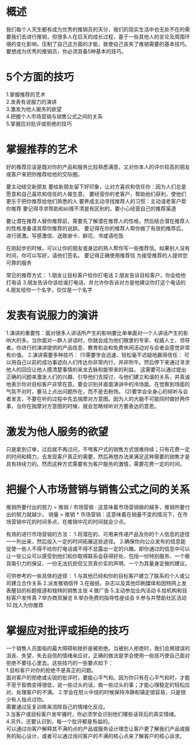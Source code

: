 # 概述
我们每个人天生都有成为优秀的推销员的天分，我们的现实生活中也无处不在的需要我们去进行推销，但很多人在后天的成长过程，基于一些其他人的言论及周围环境的变化影响，压制了自己这方面的才能，致使自己丧失了推销需要的基本技巧。要想成为优秀的推销员，你必须具备5种基本的技巧。

# 5个方面的技巧
1.掌握推荐的艺术   
2.发表有说服力的演讲    
3.激发为他人服务的欲望   
4.把握个人市场营销与销售公式之间的关系   
5.掌握应对批评或拒绝的技巧    

# 掌握推荐的艺术  
  好的推荐应该是既对你的产品和服务比较熟悉满意，又对你本人的评价较高的朋友或客户来把你推荐给他的交际圈。

  要主动结交新朋友
  要给新朋友留下好印象，让对方喜欢和信任你：因为人们总是愿意和自己喜欢和信任的人做生意。
  要经营你的老客户，帮助他们获利，使他们更乐于把你推荐给他们熟悉的人
  要养成主动寻找推荐人的习惯：主动请老客户帮你推荐
  要记得寻求帮助和纠缠不清是有区别的。要小心经营自己的推荐渠道

  要让潜在推荐人替你推荐前，需要先了解潜在推荐人的性格，然后结合潜在推荐人的性格准备请其帮你推荐的说辞。
  要记得在你的推荐人帮你做了有效的推荐后，进行感激。写感激信、送致谢卡、鲜花、书或请吃饭

  在刚起步的时候，可以让你的朋友或身边的熟人帮你写一些推荐信。如果别人没有时间，你可以写好，请他们签名。
  要记得正确使用推荐信
  为接受推荐的人提供您可靠的服务


  常见的推荐方式：
  1.朋友让目标客户给你打电话
  2.朋友告诉目标客户，你会给他打电话
  3.朋友告诉你该给谁打电话，并允许你告诉对方是他建议你打这个电话的
  4.朋友给你一个名字，仅仅是一个名字
  
# 发表有说服力的演讲
  1.演讲的重要性：面对很多人讲话所产生的影响要比单单面对一个人讲话产生的影响大的多。当你面对一群人讲话时，你就会成为他们眼里的专家、权威人士、领导者。你进行的演讲提供的产品信息、教育机会和免费休闲活动对与会者会感觉非常有价值。
  2.演讲需要多种技巧：
    (1)需要学会迅速、轻松毫不迟疑地赢得信任：
      可以用自己以前的成功事迹向人们传达你非常内行，并非吹牛。然后停下来通过寻求他人的回应让他人摸清楚事情的来龙去脉和能带来的利益。
      这需要可以通过提出正确的问题来激发人们的兴趣、引导他们去探讨，与他们建立和谐的关系，并真诚地表示你对目标客户非常在意。要会识别并直面演讲中的冷场面。在觉察到场面的气氛不对时，要马上点出问题所在，而不是去粉饰。
    (2)要学会全身心的倾听与会者发言，不要在听的过程中先去揣摩对方意图。因为人的大脑不可能同时做好两件事，当你在揣摩对方意图的时候，就会忽略倾听对方要表达的意思。
    
# 激发为他人服务的欲望
  只是拿到订单，过后就不再过问，不甩客户式的销售方式很难持续；只有花费一定的时间和精力，去发现客户真正的需要，然后再想办法来满足这种需要的销售才是具有持续力的。然而这种方式需要有为客户服务的激情，需要花费一定的时间。

# 把握个人市场营销与销售公式之间的关系
  推销所要付出的努力 = 推销 / 市场营销 : 这意味着市场营销做的越多，推销所要付出的努力就越少。
  销量 = 推销 * 市场营销：这意味着在销量不变的情况下，在市场营销中花的时间多点，在推销中花的时间就会少点。

  有效的进行市场营销的方法：
  1.将潜在的、可用来传递产品及你的个人信息的途径一一列出来，然后投入一定的时间拓展这些途径。
  2.确保你向公众发布的信息能促使一些人不得不给你打电话或不得不显露出一定的兴趣。即你通过的信息中可以让一些公众可以感受到他们和你取得联系会获得好处，包括一份特别服务、一个极具吸引力的保证、一份无法抗拒但又货真价实的声明、一个为其量身定做的建议。

  可供参考的一些具体的途径：
  1.与其他已经和你的目标客户建立了联系的个人或公司建立合作关系
  2.派发推销信件
  3.在报纸、杂志以及其他印刷媒体和因特网上发表醒目的标题报道和独特的销售主张
  4.做广告
  5.主动参加业内活动
  6.给机构和目标客户发传真
  7.举办商贸展览
  8.举办免费的指导性座谈会
  9.参与并赞助社区活动
  10.找人为你推荐

# 掌握应对批评或拒绝的技巧  
一个销售人员面临的最大障碍和挫折是被拒绝。当被别人拒绝时，我们会用错误的沮丧、失望、失去自信的情绪来应对，正确的做法是学会使用一些技巧使自己面对拒绝不要往心里去。这些技巧的一些要点如下：  
1.目标客户对你的拒绝不是真正的问题。   
  面对客户的拒绝或尖锐的批评时，要能心平气和。因为你只有在心平气和时，才能不至于智商变得很低，说一些过头的话，做一些过头的事；才能心理稳定的轻松应对、处理客户的不满。
2.学会在怒火中烧的时候保持冷静和镇定很容易，只是很少有人指点过你。   
  需要通过反复训练来消除自己的情绪化反应。    
3.当客户或目标客户发牢骚时，你必须学会识别他们哪些话背后的真实情绪。    
4.另外，还要认识到，每一个批评都是有益的。    
  可以通过向客户解释其不满的点的产品或服务设计理念让客户更了解我们产品或服务的贴心设计，或者可以通过询问客户的不满的核心点来了解客户的核心诉求。  





